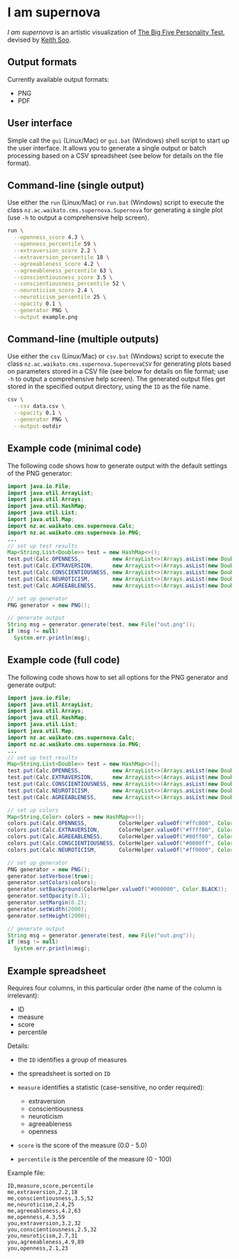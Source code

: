 # I am supernova

*I am supernova* is an artistic visualization of 
[The Big Five Personality Test](https://en.wikipedia.org/wiki/Big_Five_personality_traits), 
devised by [Keith Soo](http://www.cms.waikato.ac.nz/people/ceks).

## Output formats
Currently available output formats:

* PNG
* PDF


## User interface

Simple call the `gui` (Linux/Mac) or `gui.bat` (Windows) shell script to
start up the user interface. It allows you to generate a single output or
batch processing based on a CSV spreadsheet (see below for details on the 
file format).

## Command-line (single output)
Use either the `run` (Linux/Mac) or `run.bat` (Windows) script to execute
the class `nz.ac.waikato.cms.supernova.Supernova` for generating a single plot
(use `-h` to output a comprehensive help screen).

```bash
run \
  --openness_score 4.3 \
  --openness_percentile 59 \
  --extraversion_score 2.2 \
  --extraversion_percentile 18 \
  --agreeableness_score 4.2 \
  --agreeableness_percentile 63 \
  --conscientiousness_score 3.5 \
  --conscientiousness_percentile 52 \
  --neuroticism_score 2.4 \
  --neuroticism_percentile 25 \
  --opacity 0.1 \
  --generator PNG \
  --output example.png
```


## Command-line (multiple outputs)
Use either the `csv` (Linux/Mac) or `csv.bat` (Windows) script to execute
the class `nz.ac.waikato.cms.supernova.SupernovaCSV` for generating plots 
based on parameters stored in a CSV file (see below for details on file
format; use `-h` to output a comprehensive help screen). 
The generated output files get stored in the specified output directory, 
using the `ID` as the file name.

```bash
csv \
  --csv data.csv \
  --opacity 0.1 \
  --generator PNG \
  --output outdir
```

## Example code (minimal code)
The following code shows how to generate output with the default settings
of the PNG generator:

```java
import java.io.File;
import java.util.ArrayList;
import java.util.Arrays;
import java.util.HashMap;
import java.util.List;
import java.util.Map;
import nz.ac.waikato.cms.supernova.Calc;
import nz.ac.waikato.cms.supernova.io.PNG;
...
// set up test results
Map<String,List<Double>> test = new HashMap<>();
test.put(Calc.OPENNESS,          new ArrayList<>(Arrays.asList(new Double[]{4.3, 59.0})));
test.put(Calc.EXTRAVERSION,      new ArrayList<>(Arrays.asList(new Double[]{2.2, 18.0})));
test.put(Calc.CONSCIENTIOUSNESS, new ArrayList<>(Arrays.asList(new Double[]{3.5, 52.0})));
test.put(Calc.NEUROTICISM,       new ArrayList<>(Arrays.asList(new Double[]{2.4, 25.0})));
test.put(Calc.AGREEABLENESS,     new ArrayList<>(Arrays.asList(new Double[]{4.2, 63.0})));

// set up generator
PNG generator = new PNG(); 

// generate output
String msg = generator.generate(test, new File("out.png"));
if (msg != null)
  System.err.println(msg);
```

## Example code (full code)
The following code shows how to set all options for the PNG generator and
generate output:

```java
import java.io.File;
import java.util.ArrayList;
import java.util.Arrays;
import java.util.HashMap;
import java.util.List;
import java.util.Map;
import nz.ac.waikato.cms.supernova.Calc;
import nz.ac.waikato.cms.supernova.io.PNG;
...
// set up test results
Map<String,List<Double>> test = new HashMap<>();
test.put(Calc.OPENNESS,          new ArrayList<>(Arrays.asList(new Double[]{4.3, 59.0})));
test.put(Calc.EXTRAVERSION,      new ArrayList<>(Arrays.asList(new Double[]{2.2, 18.0})));
test.put(Calc.CONSCIENTIOUSNESS, new ArrayList<>(Arrays.asList(new Double[]{3.5, 52.0})));
test.put(Calc.NEUROTICISM,       new ArrayList<>(Arrays.asList(new Double[]{2.4, 25.0})));
test.put(Calc.AGREEABLENESS,     new ArrayList<>(Arrays.asList(new Double[]{4.2, 63.0})));

// set up colors
Map<String,Color> colors = new HashMap<>();
colors.put(Calc.OPENNESS,          ColorHelper.valueOf("#ffc800", Color.ORANGE));
colors.put(Calc.EXTRAVERSION,      ColorHelper.valueOf("#ffff00", Color.YELLOW));
colors.put(Calc.AGREEABLENESS,     ColorHelper.valueOf("#00ff00", Color.GREEN));
colors.put(Calc.CONSCIENTIOUSNESS, ColorHelper.valueOf("#0000ff", Color.BLUE));
colors.put(Calc.NEUROTICISM,       ColorHelper.valueOf("#ff0000", Color.RED));

// set up generator
PNG generator = new PNG(); 
generator.setVerbose(true);
generator.setColors(colors);
generator.setBackground(ColorHelper.valueOf("#000000", Color.BLACK));
generator.setOpacity(0.1);
generator.setMargin(0.2);
generator.setWidth(2000);
generator.setHeight(2000);

// generate output
String msg = generator.generate(test, new File("out.png"));
if (msg != null)
  System.err.println(msg);
```

## Example spreadsheet

Requires four columns, in this particular order (the name of the column is 
irrelevant):
 
* ID
* measure
* score
* percentile

Details:

* the `ID` identifies a group of measures 
* the spreadsheet is sorted on `ID`
* `measure` identifies a statistic (case-sensitive, no order required): 

  * extraversion
  * conscientiousness
  * neuroticism
  * agreeableness
  * openness
 
* `score` is the score of the measure (0.0 - 5.0)
* `percentile` is the percentile of the measure (0 - 100)

Example file:

```csv
ID,measure,score,percentile
me,extraversion,2.2,18
me,conscientiousness,3.5,52
me,neuroticism,2.4,25
me,agreeableness,4.2,63
me,openness,4.3,59
you,extraversion,3.2,32
you,conscientiousness,2.5,32
you,neuroticism,2.7,31
you,agreeableness,4.9,89
you,openness,2.1,23
```
